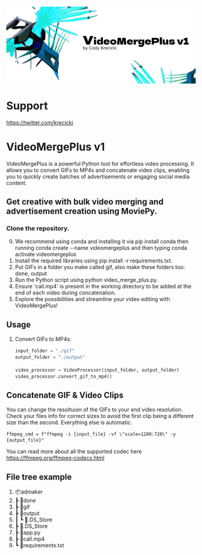 ![alt text](https://github.com/krecicki/VideoMergePlus/blob/main/New%20Project-3.png?raw=true)

# Support
https://twitter.com/krecicki

# VideoMergePlus v1
VideoMergePlus is a powerful Python tool for effortless video processing. It allows you to convert GIFs to MP4s and concatenate video clips, enabling you to quickly create batches of advertisements or engaging social media content.

## Get creative with bulk video merging and advertisement creation using MoviePy.
### Clone the repository.
0. We recommend using conda and installing it via pip install conda then running conda create --name videomergeplus and then typing conda activate videomergeplus
1. Install the required libraries using pip install -r requirements.txt.
2. Put GIFs in a folder you make called gif, also make these folders too: done, output
3. Run the Python script using python video_merge_plus.py.
4. Ensure 'call.mp4' is present in the working directory to be added at the end of each video during concatenation.
5. Explore the possibilities and streamline your video editing with VideoMergePlus!

## Usage

1. Convert GIFs to MP4s:
   ```python
   input_folder = "./gif"
   output_folder = "./output"

   video_processor = VideoProcessor(input_folder, output_folder)
   video_processor.convert_gif_to_mp4()

## Concatenate GIF & Video Clips
You can change the resoltuion of the GIFs to your end video resolution. Check your files info for correct sizes to avoid the first clip being a different size than  the second. Everything else is automatic. 

```
ffmpeg_cmd = f"ffmpeg -i {input_file} -vf \"scale=1280:720\" -y {output_file}"
```

You can read more about all the supported codec here https://ffmpeg.org/ffmpeg-codecs.html

## File tree example
1. 📦admaker
2. ┣ 📂done
3.   ┣ 📂gif
4.   ┣ 📂output
5.   ┃ ┗ 📜.DS_Store
6. ┣ 📜.DS_Store
7. ┣ 📜app.py
8. ┣ 📜call.mp4
9. ┗ 📜requirements.txt

